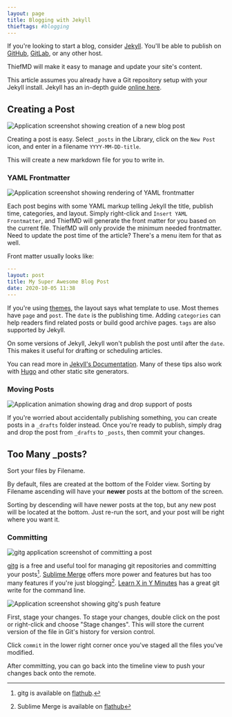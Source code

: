 ```yaml
---
layout: page
title: Blogging with Jekyll
thieftags: #blogging
---
```


If you're looking to start a blog, consider [Jekyll](https://jekyllrb.com/). You'll be able to publish on [GitHub](https://pages.github.com/), [GitLab](https://docs.gitlab.com/ee/user/project/pages/), or any other host.

ThiefMD will make it easy to manage and update your site's content.

This article assumes you already have a Git repository setup with your Jekyll install.  Jekyll has an in-depth guide [online here](https://jekyllrb.com/docs/step-by-step/01-setup/).

## Creating a Post

<div class="responsive-right-short jonas"><img src="/images/create_post.png" alt="Application screenshot showing creation of a new blog post" /></div>

Creating a post is easy. Select `_posts` in the Library, click on the `New Post` icon, and enter in a filename `YYYY-MM-DD-title`.

This will create a new markdown file for you to write in.

<div class="clear"></div>

### YAML Frontmatter

<div class="responsive-left hoffman"><img src="/images/thief_frontmatter.png" alt="Application screenshot showing rendering of YAML frontmatter" /></div>

Each post begins with some YAML markup telling Jekyll the title, publish time, categories, and layout. Simply right-click and `Insert YAML Frontmatter`, and ThiefMD will generate the front matter for you based on the current file. ThiefMD will only provide the minimum needed frontmatter. Need to update the post time of the article? There's a menu item for that as well.

Front matter usually looks like:

```yaml
---
layout: post
title: My Super Awesome Blog Post
date: 2020-10-05 11:38
---
```

If you're using [themes](https://jekyllrb.com/docs/themes), the layout says what template to use. Most themes have `page` and `post`. The `date` is the publishing time. Adding `categories` can help readers find related posts or build good archive pages. `tags` are also supported by Jekyll.

On some versions of Jekyll, Jekyll won't publish the post until after the `date`.  This makes it useful for drafting or scheduling articles.

You can read more in [Jekyll's Documentation](https://jekyllrb.com/docs/front-matter). Many of these tips also work with [Hugo](https://gohugo.io) and other static site generators.

<div class="clear"></div>

### Moving Posts

<div class="responsive-right"><img src="/images/drag_n_drop_sheets.gif" alt="Application animation showing drag and drop support of posts" /></div>

If you're worried about accidentally publishing something, you can create posts in a `_drafts` folder instead.  Once you're ready to publish, simply drag and drop the post from `_drafts` to `_posts`, then commit your changes.

## Too Many **_posts**?

Sort your files by Filename.

By default, files are created at the bottom of the Folder view.  Sorting by Filename ascending will have your **newer** posts at the bottom of the screen.

Sorting by descending will have newer posts at the top, but any new post will be located at the bottom.  Just re-run the sort, and your post will be right where you want it.

<div class="clear"></div>

### Committing

<div class="marcel"><img src="/images/gitg_post.png" alt="gitg application screenshot of committing a post" /></div>

[gitg](https://wiki.gnome.org/Apps/Gitg/) is a free and useful tool for managing git repositories and committing your posts[^fn-gitg-flathub]. [Sublime Merge](https://www.sublimemerge.com) offers more power and features but has too many features if you're just blogging[^fn-sublime-merge-flathub]. [Learn X in Y Minutes](https://learnxinyminutes.com/docs/git) has a great git write for the command line.

[^fn-gitg-flathub]: gitg is available on [flathub](https://flathub.org/apps/details/org.gnome.gitg).
[^fn-sublime-merge-flathub]: Sublime Merge is available on [flathub](https://flathub.org/apps/details/com.sublimemerge.App)

<div class="responsive-right-short hoffman"><img src="/images/gitg_push.png" alt="Application screenshot showing gitg's push feature" /></div>

First, stage your changes. To stage your changes, double click on the post or right-click and choose "Stage changes". This will store the current version of the file in Git's history for version control.

Click `commit` in the lower right corner once you've staged all the files you've modified.

After committing, you can go back into the timeline view to push your changes back onto the remote.


<div class="clear"></div>

